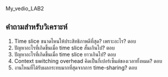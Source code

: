 My_vedio_LAB2







## คำถามสำหรับวิเคราะห์

1. Time slice ขนาดไหนให้ประสิทธิภาพดีที่สุด? เพราะอะไร?
ตอบ
2. ปัญหาอะไรที่เกิดขึ้นเมื่อ time slice สั้นเกินไป?
ตอบ
3. ปัญหาอะไรที่เกิดขึ้นเมื่อ time slice ยาวเกินไป?
ตอบ
4. Context switching overhead คิดเป็นกี่เปอร์เซ็นต์ของเวลาทั้งหมด?
ตอบ
5. งานไหนที่ได้รับผลกระทบมากที่สุดจากการ time-sharing?
ตอบ